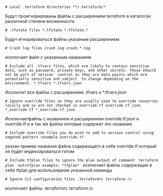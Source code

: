 
`# Local .terraform directories
**/.terraform/*`

Будут проигнорированы файлы с расширением terraform в каталогах различной степени вложенности

`# .tfstate files
*.tfstate
*.tfstate.*`

Будут игнорироваться файлы указаным расширением

`# Crash log files
crash.log
crash.*.log`

исключает файл с указанным названием 

`# Exclude all .tfvars files, which are likely to contain sensitive data, such as
 password, private keys, and other secrets. These should not be part of version 
 control as they are data points which are potentially sensitive and subject 
 to change depending on the environment.
*.tfvars
*.tfvars.json`

Исключит все файлы с расширением .tfvars и  *.tfvars.json

`# Ignore override files as they are usually used to override resources locally and so
 are not checked in
override.tf
override.tf.json
*_override.tf
*_override.tf.json`

Исключаетфайлы с названием и расширением  override.tf.json  и override.tf и а так же файлы которые содержат это название 

`# Include override files you do wish to add to version control using negated pattern
!example_override.tf `

указан пример названия файла содержащего в себе override.tf который не будет индексироваться гитом 

`# Include tfplan files to ignore the plan output of command: terraform plan -out=tfplan
 example: *tfplan* `
исключает файлы содержащие в себе tfplan  для использования указанной команды  

`# Ignore CLI configuration files
.terraformrc
terraform.rc `

исключает файлы .terraformrc terraform.rc 
